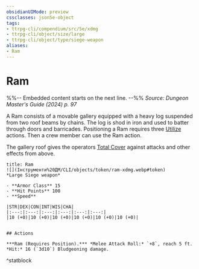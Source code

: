 ```yaml
---
obsidianUIMode: preview
cssclasses: json5e-object
tags:
- ttrpg-cli/compendium/src/5e/xdmg
- ttrpg-cli/object/size/large
- ttrpg-cli/object/type/siege-weapon
aliases:
- Ram
---
```

# Ram
%%-- Embedded content starts on the next line. --%%
*Source: Dungeon Master's Guide (2024) p. 97*  

A Ram consists of a movable gallery equipped with a heavy log suspended from two roof beams by chains. The log is shod in iron and used to batter through doors and barricades. Positioning a Ram requires three [Utilize](Інструменти%20ДМ/CLI/rules/actions.md#Utilize) actions. Then a crew member can use the Ram action.

The gallery roof gives the operators [Total Cover](Інструменти%20ДМ/CLI/tables/cover-xphb.md) against attacks and other effects from above.

```ad-statblock
title: Ram
![](Інструменти%20ДМ/CLI/objects/token/ram-xdmg.webp#token)
*Large Siege weapon*

- **Armor Class** 15
- **Hit Points** 100
- **Speed** 

|STR|DEX|CON|INT|WIS|CHA|
|:---:|:---:|:---:|:---:|:---:|:---:|
|10 (+0)|10 (+0)|10 (+0)|10 (+0)|10 (+0)|10 (+0)|


## Actions

***Ram (Requires Position).*** *Melee Attack Roll:* `+8`, reach 5 ft. *Hit:* 16 (`3d10`) Bludgeoning damage.
```
^statblock